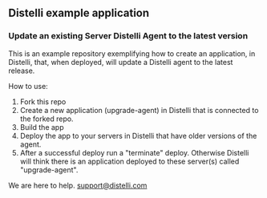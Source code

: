 ## Distelli example application

### Update an existing Server Distelli Agent to the latest version

This is an example repository exemplifying how to create an application, in Distelli, that, when deployed, will update a Distelli agent to the latest release.

How to use:

1. Fork this repo
2. Create a new application (upgrade-agent) in Distelli that is connected to the forked repo.
3. Build the app
4. Deploy the app to your servers in Distelli that have older versions of the agent.
5. After a successful deploy run a "terminate" deploy. Otherwise Distelli will think there is an application deployed to these server(s) called "upgrade-agent".

We are here to help.
support@distelli.com




